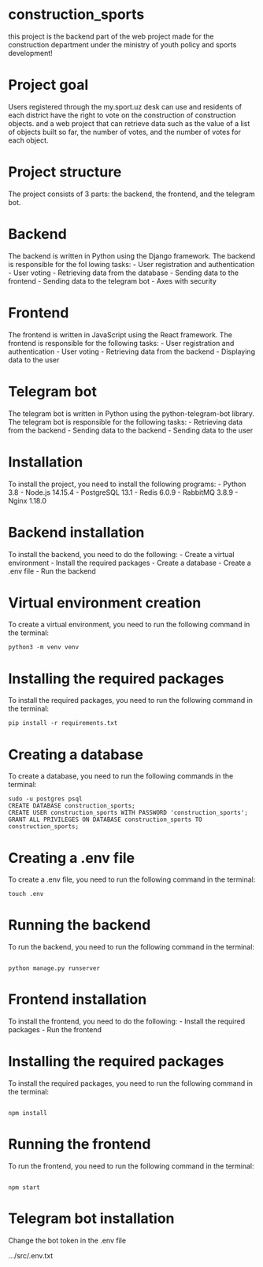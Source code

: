# construction_sports
this project is the backend part of the web project made for the construction department under the ministry of youth policy and sports development!


# Project goal
Users registered through the my.sport.uz desk can use and residents of each district have the right to vote on the construction of construction objects.
and a web project that can retrieve data such as the value of a list of objects built so far, the number of votes, and the number of votes for each object.

# Project structure
The project consists of 3 parts: the backend, the frontend, and the telegram bot.

# Backend
The backend is written in Python using the Django framework. The backend is responsible for the fol
    lowing tasks:
    - User registration and authentication
    - User voting
    - Retrieving data from the database
    - Sending data to the frontend
    - Sending data to the telegram bot
    - Axes with security

# Frontend
The frontend is written in JavaScript using the React framework. The frontend is responsible for the following tasks:
    - User registration and authentication
    - User voting
    - Retrieving data from the backend
    - Displaying data to the user


# Telegram bot
The telegram bot is written in Python using the python-telegram-bot library. The telegram bot is responsible for the following tasks:
    - Retrieving data from the backend
    - Sending data to the backend
    - Sending data to the user


# Installation
To install the project, you need to install the following programs:
    - Python 3.8
    - Node.js 14.15.4
    - PostgreSQL 13.1
    - Redis 6.0.9
    - RabbitMQ 3.8.9
    - Nginx 1.18.0

# Backend installation
To install the backend, you need to do the following:
    - Create a virtual environment
    - Install the required packages
    - Create a database
    - Create a .env file
    - Run the backend


# Virtual environment creation

To create a virtual environment, you need to run the following command in the terminal:
```
python3 -m venv venv
```

# Installing the required packages

To install the required packages, you need to run the following command in the terminal:
```
pip install -r requirements.txt
```

# Creating a database

To create a database, you need to run the following commands in the terminal:
```
sudo -u postgres psql
CREATE DATABASE construction_sports;
CREATE USER construction_sports WITH PASSWORD 'construction_sports';
GRANT ALL PRIVILEGES ON DATABASE construction_sports TO construction_sports;
```

# Creating a .env file
    
To create a .env file, you need to run the following command in the terminal:
```
touch .env
```

# Running the backend

To run the backend, you need to run the following command in the terminal:
```

python manage.py runserver
```

# Frontend installation

To install the frontend, you need to do the following:
    - Install the required packages
    - Run the frontend

# Installing the required packages

To install the required packages, you need to run the following command in the terminal:
```

npm install
```

# Running the frontend

To run the frontend, you need to run the following command in the terminal:
```

npm start
```

# Telegram bot installation

Change the bot token in the .env file

.../src/.env.txt